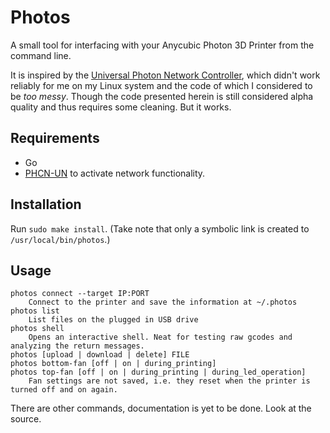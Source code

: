 # Photos

A small tool for interfacing with your Anycubic Photon 3D Printer from the command line.

It is inspired by the [Universal Photon Network Controller](https://github.com/Photonsters/Universal-Photon-Network-Controller), which didn't work reliably for me on my Linux system and the code of which I considered to be _too messy_. Though the code presented herein is still considered alpha quality and thus requires some cleaning. But it works.

## Requirements

* Go
* [PHCN-UN](https://github.com/Photonsters/photon-ui-mods) to activate network functionality.

## Installation

Run `sudo make install`. (Take note that only a symbolic link is created to `/usr/local/bin/photos`.)

## Usage

```
photos connect --target IP:PORT
	Connect to the printer and save the information at ~/.photos
photos list
	List files on the plugged in USB drive
photos shell
	Opens an interactive shell. Neat for testing raw gcodes and analyzing the return messages.
photos [upload | download | delete] FILE
photos bottom-fan [off | on | during_printing]
photos top-fan [off | on | during_printing | during_led_operation]
	Fan settings are not saved, i.e. they reset when the printer is turned off and on again.
```

There are other commands, documentation is yet to be done. Look at the source.
